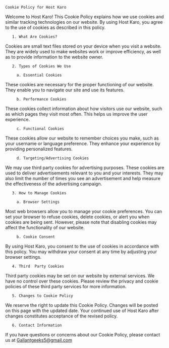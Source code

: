 

      

    Cookie Policy for Host Karo    



Welcome to Host Karo! This Cookie Policy explains how we use cookies and similar tracking technologies on our website. By using Host Karo, you agree to the use of cookies as described in this policy.

       1. What Are Cookies?

Cookies are small text files stored on your device when you visit a website. They are widely used to make websites work or improve efficiency, as well as to provide information to the website owner.

       2. Types of Cookies We Use

         a. Essential Cookies

These cookies are necessary for the proper functioning of our website. They enable you to navigate our site and use its features.

         b. Performance Cookies

These cookies collect information about how visitors use our website, such as which pages they visit most often. This helps us improve the user experience.

         c. Functional Cookies

These cookies allow our website to remember choices you make, such as your username or language preference. They enhance your experience by providing personalized features.

         d. Targeting/Advertising Cookies

We may use third  party cookies for advertising purposes. These cookies are used to deliver advertisements relevant to you and your interests. They may also limit the number of times you see an advertisement and help measure the effectiveness of the advertising campaign.

       3. How to Manage Cookies

         a. Browser Settings

Most web browsers allow you to manage your cookie preferences. You can set your browser to refuse cookies, delete cookies, or alert you when cookies are being sent. However, please note that disabling cookies may affect the functionality of our website.

         b. Cookie Consent

By using Host Karo, you consent to the use of cookies in accordance with this policy. You may withdraw your consent at any time by adjusting your browser settings.

       4. Third  Party Cookies

Third  party cookies may be set on our website by external services. We have no control over these cookies. Please review the privacy and cookie policies of these third  party services for more information.

       5. Changes to Cookie Policy

We reserve the right to update this Cookie Policy. Changes will be posted on this page with the updated date. Your continued use of Host Karo after changes constitutes acceptance of the revised policy.

       6. Contact Information

If you have questions or concerns about our Cookie Policy, please contact us at Gallantgeeks5@gmail.com

      


